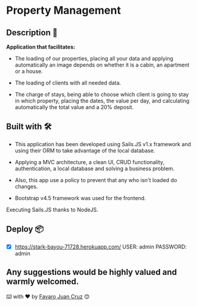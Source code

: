 # Property Management

## Description 🚀

**Application that facilitates:**

- The loading of our properties, placing all your data and applying automatically an image depends on whether it is a cabin, an apartment or a house.

- The loading of clients with all needed data.

- The charge of stays, being able to choose which client is going to stay in which property, placing the dates, the value per day, and calculating automatically the total value and a 20% deposit.

## Built with 🛠️

- This application has been developed using Sails.JS v1.x framework and using their ORM to take advantage of the local database.

- Applying a MVC architecture, a clean UI, CRUD functionality, authentication, a local database and solving a business problem. 

- Also, this app use a policy to prevent that any who isn't loaded do changes.

- Bootstrap v4.5 framework was used for the frontend.

Executing Sails.JS thanks to NodeJS.

## Deploy 📦

- [X] https://stark-bayou-71728.herokuapp.com/   USER: admin PASSWORD: admin 

Any suggestions would be highly valued and warmly welcomed. 
---
⌨️ with ❤️ by [Favaro Juan Cruz](https://github.com/JCFavaro) 😊
